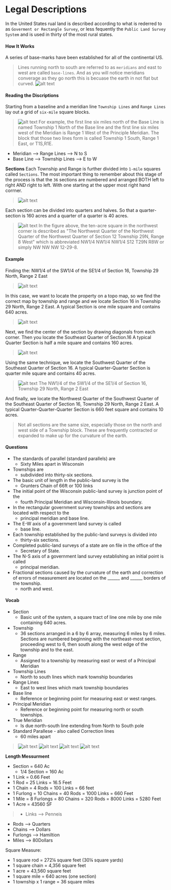 Legal Descriptions
==================
In the United States rual land is described according to what is rederred to as `Goverment or Rectangle Survey`, or less fequently the `Public Land Survey System` and is used in thirty of the most rural states.

#### How It Works
A series of base-marks have been established for all of the continental US.
> Lines running north to south are referred to as `meridians` and east to west are called `base-lines`. And as you will notice meridians converage as they go north this is becuase the earth in not flat but curved.
> ![alt text](/imgs/MeridiansandBaselines.jpg)

#### Reading the Discriptions
Starting from a baseline and a meridian line `Township Lines` and `Range Lines` lay out a grid of `six-mile` square blocks.
> ![alt text](/imgs/TownshipsandRanges2.jpg)
> For example, the first line six miles north of the Base Line is named Township 1 North of the  Base line and the first line six miles west of the Meridian is Range 1 West of the Principle Meridian.  The block that those two lines form is called Township 1 South, Range 1 East, or T1S,R1E.

+ Meridian  --> Range Lines    --> N to S
+ Base Line --> Township Lines --> E to W

__Sections__
Each Township and Range is further divided into `1-mile` squares called `Sections`. The most important thing to remember about this stage of the process is that the `36` sections are numbered and arranged BOTH left to right AND right to left. With one starting at the upper most right hand corrner.
> ![alt text](/imgs/Sections.jpg)

Each section can be divided into quarters and halves. So that a quarter-section is 160 acres and a quarter of a quarter is 40 acres.

> ![alt text](/imgs/DividedSection.jpg)
> In the figure above, the ten-acre square in the northwest corner is described as "The Northwest Quarter of the Northwest Quarter of the Northwest Quarter of Section 12 Township 29N, Range 8 West" which is abbreviated 
> NW1/4 NW1/4 NW1/4 S12 T29N R8W or simply NW NW NW 12-29-8.

#### Example
Finding the: NW1/4 of the SW1/4 of the SE1/4 of Section 16, Township 29 North, Range 2 East

> ![alt text](/imgs/S16.jpg)

In this case, we want to locate the property on a topo map, so we find the correct map by township and range and we locate Section 16 in Township 29 North, Range 2 East.  A typical Section is one mile square and contains 640 acres.

> ![alt text](/imgs/SES16.jpg)

Next, we find the center of the section by drawing diagonals from each corner. Then you locate the Southeast Quarter of Section.16  A typical Quarter Section is half a mile square and contains 160 acres.

> ![alt text](/imgs/SWSES16.jpg)

Using the same technique, we locate the Southwest Quarter of the Southeast Quarter of Section 16.  A typical Quarter-Quarter Section is quarter mile square and contains 40 acres. 

> ![alt text](/imgs/NWSWSES16.jpg)
> The NW1/4 of the SW1/4 of the SE1/4  of Section 16, Township 29 North, Range 2 East

And finally, we locate the Northwest Quarter of the Southwest Quarter of the Southeast Quarter of Section 16, Township 29 North, Range 2 East. A typical Quarter-Quarter-Quarter Section is 660 feet square and contains 10 acres.

> Not all sections are the same size, especially those on the north and west side of a Township block.  These are frequently contracted or expanded to make up for the curvature of the earth. 


#### Questions
+ The standards of parallel (standard parallels) are
    * Sixty Miles apart in Wisconsin
+ Townships are
    * subdivided into thirty-six sections.
+ The basic unit of length in the public-land survey is the
    * Grunters Chain of 66ft or 100 links
+ The initial point of the Wisconsin public-land survey is junction point of the
    * fourth Principal Meridian and Wisconsin-Illinois boundary.
+ In the rectangular government survey townships and sections are located with respect to the
    * principal meridian and base line.
+ The E-W axis of a government land survey is called
    * base line.
+ Each township established by the public-land surveys is divided into
    * thirty-six sections.
+ Completed public-land surveys of a state are on file in the office of the
    * Secretary of State.
+ The N-S axis of a government land survey establishing an initial point is called
    * principal meridian.
+ Fractional sections caused by the curvature of the earth and correction of errors of measurement are located on the ______ and ______ borders of the township.
    * north and west.

#### Vocab
+ Section
    * Basic unit of the system, a square tract of line one mile by one mile containing 640 acres.
+ Township
    * 36 sections arranged in a 6 by 6 array, measuring 6 miles by 6 miles. Sections are numbered beginning with the northeast-most section, proceeding west to 6, then south along the west edge of the township and to the east.
+ Range
    * Assigned to a township by measuring east or west of a Principal Meridian
+ Township Lines
    * North to south lines which mark township boundaries
+ Range Lines 
    * East to west lines which mark township boundaries
+ Base line
    * Reference or beginning point for measuring east or west ranges.
+ Principal Meridian
    * Reference or beginning point for measuring north or south townships.
+ True Meridian
    * Is due north-south line extending from North to South pole
+ Standard Parallese - also called Correction lines
    * 60 miles apart

> ![alt text](/imgs/1a.png)
> ![alt text](/imgs/3a.png)
> ![alt text](/imgs/4a.png)
> ![alt text](/imgs/5a.png)

__Length Messurment__
+ Section = 640 Ac
    * 1/4 Section = 160 Ac
+ 1 Link = 0.66 Feet
+ 1 Rod = 25 Links = 16.5 Feet
+ 1 Chain  =  4 Rods = 100 Links = 66 feet
+ 1 Furlong = 10 Chains = 40 Rods = 1000 Links = 660 Feet
+ 1 Mile = 8 Furlongs = 80 Chains = 320 Rods = 8000 Links = 5280 Feet
+ 1 Acre = 43560 SF

>+ Links --> Penneis
+ Rods --> Quarters
+ Chains --> Dollars
+ Furlongs --> Hamiltion
+ Miles --> 80Dollars


Square Measure:
+ 1 square rod = 272¼ square feet (30¼ square yards)
+ 1 square chain = 4,356 square feet
+ 1 acre = 43,560 square feet
+ 1 square mile = 640 acres (one section)
+ 1 township x 1 range  = 36 square miles

